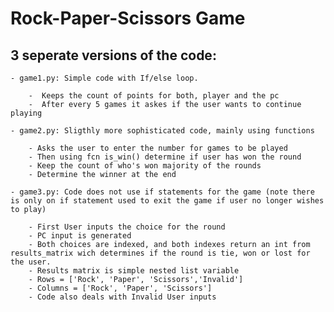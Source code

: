 # Rock-Paper-Scissors Game

## 3 seperate versions of the code: 

    - game1.py: Simple code with If/else loop. 
  
        -  Keeps the count of points for both, player and the pc
        -  After every 5 games it askes if the user wants to continue playing
  
    - game2.py: Sligthly more sophisticated code, mainly using functions
  
        - Asks the user to enter the number for games to be played
        - Then using fcn is_win() determine if user has won the round
        - Keep the count of who's won majority of the rounds
        - Determine the winner at the end

    - game3.py: Code does not use if statements for the game (note there is only on if statement used to exit the game if user no longer wishes to play)

        - First User inputs the choice for the round
        - PC input is generated
        - Both choices are indexed, and both indexes return an int from results_matrix wich determines if the round is tie, won or lost for the user. 
        - Results matrix is simple nested list variable
        - Rows = ['Rock', 'Paper', 'Scissors','Invalid']
        - Columns = ['Rock', 'Paper', 'Scissors']
        - Code also deals with Invalid User inputs